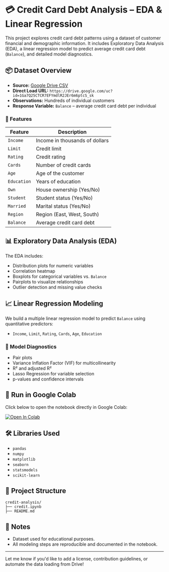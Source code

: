 # 💳 Credit Card Debt Analysis – EDA & Linear Regression

This project explores credit card debt patterns using a dataset of customer financial and demographic information. It includes Exploratory Data Analysis (EDA), a linear regression model to predict average credit card debt (`Balance`), and detailed model diagnostics.

## 📦 Dataset Overview

- **Source:** [Google Drive CSV](https://drive.google.com/file/d/1Ga7Q25CTCR7EFYmdlR2JEr6m6ptcS_sk/view?usp=sharing)
- **Direct Load URL:** `https://drive.google.com/uc?id=1Ga7Q25CTCR7EFYmdlR2JEr6m6ptcS_sk`
- **Observations:** Hundreds of individual customers
- **Response Variable:** `Balance` – average credit card debt per individual

### 🔢 Features

| Feature     | Description                          |
|------------|--------------------------------------|
| `Income`   | Income in thousands of dollars       |
| `Limit`    | Credit limit                         |
| `Rating`   | Credit rating                        |
| `Cards`    | Number of credit cards               |
| `Age`      | Age of the customer                  |
| `Education`| Years of education                   |
| `Own`      | House ownership (Yes/No)             |
| `Student`  | Student status (Yes/No)              |
| `Married`  | Marital status (Yes/No)              |
| `Region`   | Region (East, West, South)           |
| `Balance`  | Average credit card debt             |

## 📊 Exploratory Data Analysis (EDA)

The EDA includes:
- Distribution plots for numeric variables
- Correlation heatmap
- Boxplots for categorical variables vs. `Balance`
- Pairplots to visualize relationships
- Outlier detection and missing value checks

## 📈 Linear Regression Modeling

We build a multiple linear regression model to predict `Balance` using quantitative predictors:
- `Income`, `Limit`, `Rating`, `Cards`, `Age`, `Education`

### 🧪 Model Diagnostics

- Pair plots
- Variance Inflation Factor (VIF) for multicollinearity
- R² and adjusted R²
- Lasso Regression for variable selection
- p-values and confidence intervals

## 🚀 Run in Google Colab

Click below to open the notebook directly in Google Colab:

[![Open In Colab](https://colab.research.google.com/assets/colab-badge.svg)](https://colab.research.google.com/github/ivikassingh2/Credit-Rating/blob/main/Credit.ipynb)

## 🛠️ Libraries Used

- `pandas`
- `numpy`
- `matplotlib`
- `seaborn`
- `statsmodels`
- `scikit-learn`

## 📁 Project Structure

```
credit-analysis/
├── credit.ipynb
├── README.md

```

## 📌 Notes

- Dataset used for educational purposes.
- All modeling steps are reproducible and documented in the notebook.

---

Let me know if you'd like to add a license, contribution guidelines, or automate the data loading from Drive!
